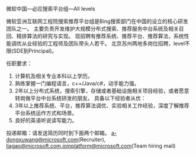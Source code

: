 微软中国—必应搜索平台组—All levels

微软亚洲互联网工程院搜索推荐平台组是Bing搜索部门在中国的设立的核心研发团队之一。
主要负责开发维护大规模分布式搜索、推荐服务中台系统及相关召回、精排算法的研究与实现。
现招聘有推荐系统、推荐平台、推荐算法，系统性能调优从业经验的工程师及团队带头人若干。
北京苏州两地多岗位招聘，level不限(SDE到Principal)。

任职要求：
1. 计算机及相关专业本科以上学历。
2. 熟练掌握一门编程语言，c++/Java/c#，动手能力强。
3. 2年以上分布式系统，搜索引擎，存储或者基础设施相关项目经验，或者愿意转岗做平台中台系统研发的朋友。
具备以下经验者从优：
1. 3年以上推荐系统、平台，推荐算法调优、实验相关工作经验，深度了解推荐平台系统运作方式和场景。
2. 良好的英语听说读写能力。

投递邮箱：请发送简历同时到下面两个邮箱。
a-dongxuwang@microsoft.com(Recruiter), liagao@microsoft.com,joinplatform@microsoft.com(Team hiring mail)
